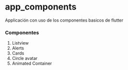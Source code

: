 # app_components

Applicación con uso de los componentes basicos de flutter

### Componentes
1. Listview
2. Alerts
3. Cards
4. Circle avatar
5. Animated Container


